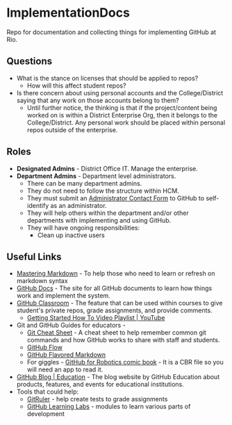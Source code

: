 # ImplementationDocs
Repo for documentation and collecting things for implementing GitHub at Rio.

## Questions
* What is the stance on licenses that should be applied to repos?
  * How will this affect student repos?
* Is there concern about using personal accounts and the College/District saying that any work on those accounts belong to them?
  * Until further notice, the thinking is that if the project/content being worked on is within a District Enterprise Org, then it belongs to the College/District. Any personal work should be placed within personal repos outside of the enterprise.

## Roles
* **Designated Admins** - District Office IT. Manage the enterprise.
* **Department Admins** - Department level administrators. 
  * There can be many department admins.
  * They do not need to follow the structure within HCM.
  * They must submit an [Administrator Contact Form](https://airtable.com/shrqHkJkfGPgo4Q7J) to GitHub to self-identify as an administrator. 
  * They will help others within the department and/or other departments with implementing and using GitHub.
  * They will have ongoing responsibilities:
    * Clean up inactive users

## Useful Links
* [Mastering Markdown](https://guides.github.com/features/mastering-markdown/) - To help those who need to learn or refresh on markdown syntax
* [GitHub Docs](https://docs.github.com/en) - The site for all GitHub documents to learn how things work and implement the system.
* [GitHub Classroom](https://classroom.github.com/) - The feature that can be used within courses to give student's private repos, grade assignments, and provide comments.
  * [Getting Started How To Video Playlist | YouTube](https://www.youtube.com/playlist?list=PLIRjfNq867bewk3ZGV6Z7a16YDNRCpK3u)
* Git and GitHub Guides for educators - 
  * [Git Cheat Sheet](https://training.github.com/downloads/github-git-cheat-sheet.pdf) - A cheat sheet to help remember common git commands and how GitHub works to share with staff and students.
  * [GitHub Flow](https://enterprise.github.com/downloads/en/github-flow-cheatsheet.pdf)
  * [GitHub Flavored Markdown](https://enterprise.github.com/downloads/en/markdown-cheatsheet.pdf)
  * For giggles - [GitHub for Robotics comic book](https://aws1.discourse-cdn.com/standard17/uploads/github/original/2X/1/175452fc42e0a4e34b0dd52d4c923ab47fd1619f.cbr) - It is a CBR file so you will need an app to read it.
* [GitHub Blog | Education](https://github.blog/category/community/education/) - The blog website by GitHub Education about products, features, and events for educational institutions.
* Tools that could help:
  * [GitRuler](https://rcraggs.github.io/gitruler-home/) - help create tests to grade assignments
  * [GitHub Learning Labs](https://lab.github.com/) - modules to learn various parts of development
